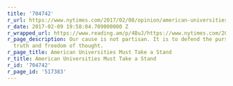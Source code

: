 ```yaml
---
title: '704742'
r_url: https://www.nytimes.com/2017/02/08/opinion/american-universities-must-take-a-stand.html
r_date: 2017-02-09 19:58:04.709000000 Z
r_wrapped_url: https://www.reading.am/p/4BuJ/https://www.nytimes.com/2017/02/08/opinion/american-universities-must-take-a-stand.html
r_page_description: Our cause is not partisan. It is to defend the pursuit of science,
  truth and freedom of thought.
r_page_title: American Universities Must Take a Stand
r_title: American Universities Must Take a Stand
r_id: '704742'
r_page_id: '517383'
---
```


